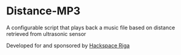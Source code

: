 # Distance-MP3
A configurable script that plays back a music file based on distance retrieved from ultrasonic sensor

Developed for and sponsored by [Hackspace Riga](http://hackspace.club)
